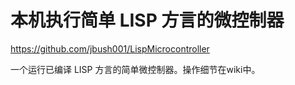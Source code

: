 # 本机执行简单 LISP 方言的微控制器






https://github.com/jbush001/LispMicrocontroller





一个运行已编译 LISP 方言的简单微控制器。操作细节在wiki中。














